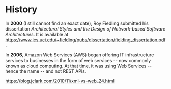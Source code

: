 # History

In **2000** (I still cannot find an exact date), Roy Fiedling submitted his dissertation _Architectural Styles and the Design of Network-based Software Architectures_. It is available at <https://www.ics.uci.edu/~fielding/pubs/dissertation/fielding_dissertation.pdf>.

In **2006**, Amazon Web Services (AWS) began offering IT infrastructure services to businesses in the form of web services -- now commonly known as cloud computing. At that time, it was using Web Services -- hence the name -- and not REST APIs.

<https://blog.jclark.com/2010/11/xml-vs-web_24.html>